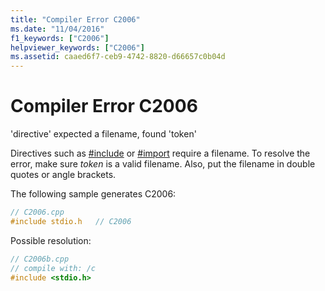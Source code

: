 ```yaml
---
title: "Compiler Error C2006"
ms.date: "11/04/2016"
f1_keywords: ["C2006"]
helpviewer_keywords: ["C2006"]
ms.assetid: caaed6f7-ceb9-4742-8820-d66657c0b04d
---
```

# Compiler Error C2006

'directive' expected a filename, found 'token'

Directives such as [#include](../../preprocessor/hash-include-directive-c-cpp.md) or [#import](../../preprocessor/hash-import-directive-cpp.md) require a filename. To resolve the error, make sure *token* is a valid filename. Also, put the filename in double quotes or angle brackets.

The following sample generates C2006:

```cpp
// C2006.cpp
#include stdio.h   // C2006
```

Possible resolution:

```cpp
// C2006b.cpp
// compile with: /c
#include <stdio.h>
```
